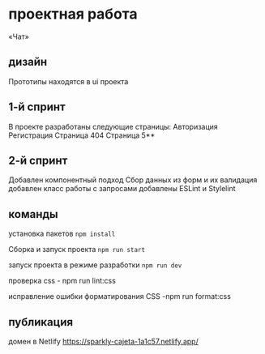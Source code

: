 # проектная работа

«Чат»

## дизайн

Прототипы находятся в ui проекта

## 1-й спринт

В проекте разработаны следующие страницы:
Авторизация
Регистрация
Страница 404
Страница 5\*\*

## 2-й спринт

Добавлен компонентный подход
Сбор данных из форм и их валидация
добавлен класс работы с запросами
добавлены ESLint и Stylelint

## команды

установка пакетов `npm install`

Сборка и запуск проекта `npm run start`

запуск проекта в режиме разработки `npm run dev`

проверка css - npm run lint:css

исправление ошибки форматирования CSS -npm run format:css

## публикация

домен в Netlify https://sparkly-cajeta-1a1c57.netlify.app/
